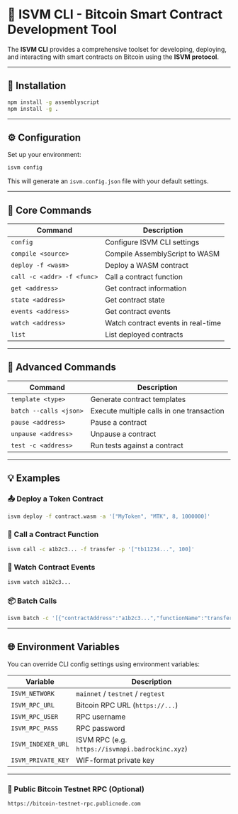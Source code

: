 
# 📘 ISVM CLI - Bitcoin Smart Contract Development Tool

The **ISVM CLI** provides a comprehensive toolset for developing, deploying, and interacting with smart contracts on Bitcoin using the **ISVM protocol**.

---

## 🚀 Installation

```bash
npm install -g assemblyscript
npm install -g .
```

---

## ⚙️ Configuration

Set up your environment:

```bash
isvm config
```

This will generate an `isvm.config.json` file with your default settings.

---

## 🔧 Core Commands

| Command                          | Description                                 |
|----------------------------------|---------------------------------------------|
| `config`                         | Configure ISVM CLI settings                 |
| `compile <source>`              | Compile AssemblyScript to WASM              |
| `deploy -f <wasm>`              | Deploy a WASM contract                      |
| `call -c <addr> -f <func>`      | Call a contract function                    |
| `get <address>`                 | Get contract information                    |
| `state <address>`               | Get contract state                          |
| `events <address>`              | Get contract events                         |
| `watch <address>`               | Watch contract events in real-time          |
| `list`                          | List deployed contracts                     |

---

## 🧠 Advanced Commands

| Command                                     | Description                                           |
|---------------------------------------------|-------------------------------------------------------|
| `template <type>`                          | Generate contract templates                          |
| `batch --calls <json>`                     | Execute multiple calls in one transaction            |
| `pause <address>`                          | Pause a contract                                     |
| `unpause <address>`                        | Unpause a contract                                   |
| `test -c <address>`                        | Run tests against a contract                         |

---

## 💡 Examples

### 📤 Deploy a Token Contract

```bash
isvm deploy -f contract.wasm -a '["MyToken", "MTK", 8, 1000000]'
```

### 🔁 Call a Contract Function

```bash
isvm call -c a1b2c3... -f transfer -p '["tb11234...", 100]'
```

### 👀 Watch Contract Events

```bash
isvm watch a1b2c3...
```

### 📦 Batch Calls

```bash
isvm batch -c '[{"contractAddress":"a1b2c3...","functionName":"transfer","params":["tb11234...",100]}]'
```

---

## 🌐 Environment Variables

You can override CLI config settings using environment variables:

| Variable               | Description                     |
|------------------------|---------------------------------|
| `ISVM_NETWORK`         | `mainnet` / `testnet` / `regtest` |
| `ISVM_RPC_URL`         | Bitcoin RPC URL (`https://...`) |
| `ISVM_RPC_USER`        | RPC username                    |
| `ISVM_RPC_PASS`        | RPC password                    |
| `ISVM_INDEXER_URL`     | ISVM RPC (e.g. `https://isvmapi.badrockinc.xyz`) |
| `ISVM_PRIVATE_KEY`     | WIF-format private key          |

---

### 🔗 Public Bitcoin Testnet RPC (Optional)

```bash
https://bitcoin-testnet-rpc.publicnode.com
```

